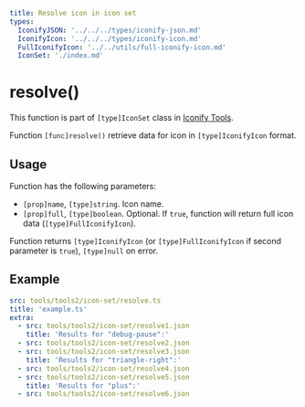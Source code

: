 ```yaml
title: Resolve icon in icon set
types:
  IconifyJSON: '../../../types/iconify-json.md'
  IconifyIcon: '../../../types/iconify-icon.md'
  FullIconifyIcon: '../../utils/full-iconify-icon.md'
  IconSet: './index.md'
```

# resolve()

This function is part of `[type]IconSet` class in [Iconify Tools](../index.md).

Function `[func]resolve()` retrieve data for icon in `[type]IconifyIcon` format.

## Usage

Function has the following parameters:

- `[prop]name`, `[type]string`. Icon name.
- `[prop]full`, `[type]boolean`. Optional. If `true`, function will return full icon data (`[type]FullIconifyIcon`).

Function returns `[type]IconifyIcon` (or `[type]FullIconifyIcon` if second parameter is `true`), `[type]null` on error.

## Example

```yaml
src: tools/tools2/icon-set/resolve.ts
title: 'example.ts'
extra:
  - src: tools/tools2/icon-set/resolve1.json
    title: 'Results for "debug-pause":'
  - src: tools/tools2/icon-set/resolve2.json
  - src: tools/tools2/icon-set/resolve3.json
    title: 'Results for "triangle-right":'
  - src: tools/tools2/icon-set/resolve4.json
  - src: tools/tools2/icon-set/resolve5.json
    title: 'Results for "plus":'
  - src: tools/tools2/icon-set/resolve6.json
```
